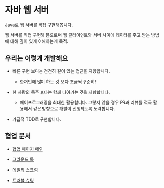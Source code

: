 # 자바 웹 서버

Java로 웹 서버를 직접 구현해봅니다.

웹 서버를 직접 구현해 봄으로써 웹 클라이언트와 서버 사이에 데이터를 주고 받는 방법에 대해 깊이 있게 이해하는게 목적.

## 우리는 이렇게 개발해요

- 빠른 구현 보다는 천천히 깊이 있는 접근을 지향합니다.

  - 한꺼번에 많이 하는 것 보다 조금씩 꾸준히!

- 한 사람의 독주 보다는 함께 나아가는 것을 지향합니다.

  - 페어프로그래밍을 최대한 활용합니다. 그렇지 않을 경우 PR과 리뷰를 적극 활용해서 같은 방향으로 개발이 진행되도록 노력합니다.

- 가급적 TDD로 구현합니다.

## 협업 문서

- [협업 페이지 메인](https://sanhee.notion.site/HTTP-Web-Server-602b6e4517bc4b46b7296877a8a72134)

- [그라운드 룰](https://github.com/sanhee/java-was/wiki/%EA%B7%B8%EB%9D%BC%EC%9A%B4%EB%93%9C-%EB%A3%B0---2021.07)

- [데일리 스크럼](https://sanhee.notion.site/8343a2a1dc4e45dc8f47dbe784d63658?v=d1c6694b9e0a4d0cabd8f909629e1f5b)

- [트러블 슈팅](https://sanhee.notion.site/c27b9876874a4e91961979fc168377fb?v=c5ae53d02100444290bc99422838ea64)
